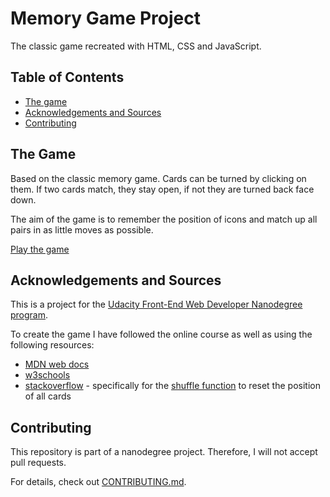 # Memory Game Project

The classic game recreated with HTML, CSS and JavaScript.

## Table of Contents

* [The game](#the-game)
* [Acknowledgements and Sources](#acknowledgements-and-sources)
* [Contributing](#contributing)

## The Game

Based on the classic memory game. Cards can be turned by clicking on them. If two cards match, they stay open, if not they are turned back face down. 

The aim of the game is to remember the position of icons and match up all pairs in as little moves as possible.

[Play the game](https://judithbeadle.github.io/fend-project-memory-game/)

## Acknowledgements and Sources

This is a project for the [Udacity Front-End Web Developer Nanodegree program](https://eu.udacity.com/course/front-end-web-developer-nanodegree--nd001).

To create the game I have followed the online course as well as using the following resources:

* [MDN web docs](https://developer.mozilla.org/en-US/docs/Web/JavaScript)
* [w3schools](https://www.w3schools.com/js/default.asp)
* [stackoverflow](https://stackoverflow.com/) - specifically for the [shuffle function](https://stackoverflow.com/questions/2450954/how-to-randomize-shuffle-a-javascript-array/2450976#2450976) to reset the position of all cards

## Contributing

This repository is part of a nanodegree project. Therefore, I will not accept pull requests.

For details, check out [CONTRIBUTING.md](CONTRIBUTING.md).
